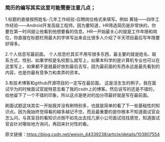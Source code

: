 ### 简历的编写其实这里可能需要注意几点；

1.标题的直接按照姓名-几年工作经验-应聘岗位格式来填写。例如 黄铭——四年工作经验——Android开发高级工程师。因为要知道，HR筛选简历是非常快的，你要在第一时间就让他看到他想要看的信息。HR一开始最关心的就是工作年限和岗位，你直接在标题栏用最大的字体写出来会比很多人介绍了半天项目最后写年限要好得多。

2.个人信息写最前面。 个人信息栏其实不用写很多东西，最主要的就是姓名、联系方式、性别、如果学校是名校那么就写上，如果本科学的是计算机专业也可以在这里写上，如果都不是就最好放到最后去写，因为最前面的东西永远是最先看到的内容，也是你最有竞争力和卖弄的资本。

3.有技术博客和github开源项目的一定写在最前面。 这是活生生的例子。我在面试华为的时候面试官就特意去看了我的csdn上的博客。然后说写的还是不错的，给他留下了一个不错的印象，所以这点是绝对的加分项最好就是写在最前面。

刷面试题这块其实一开始我并没有刷特别多，也就是简单的看了下一些基础性的知识点。因为我始终觉得看的越多越记不住，而且最重要的是你根本不知道面试官会怎么问，与其盲目的看知识点倒不如先出去找几家小公司面试找找感觉，知道面试官会针对哪些地方询问，再回来针对性的看。

原文链接：https://blog.csdn.net/weixin_44339238/article/details/103807554

